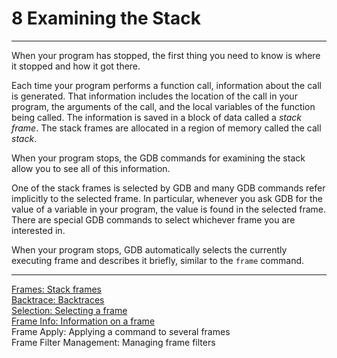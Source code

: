 # 8 Examining the Stack

----

When your program has stopped, the first thing you need to know is where it stopped and how it got there.

Each time your program performs a function call, information about the call is generated. That information includes the location of the call in your program, the arguments of the call, and the local variables of the function being called. The information is saved in a block of data called a _stack frame_. The stack frames are allocated in a region of memory called the call _stack_.

When your program stops, the GDB commands for examining the stack allow you to see all of this information.

One of the stack frames is selected by GDB and many GDB commands refer implicitly to the selected frame. In particular, whenever you ask GDB for the value of a variable in your program, the value is found in the selected frame. There are special GDB commands to select whichever frame you are interested in.

When your program stops, GDB automatically selects the currently executing frame and describes it briefly, similar to the ``frame`` command.

----

[Frames: Stack frames](./8_1_Stack_Frames.md)<br />
[Backtrace: Backtraces](./8_2_Backtrace.md)<br />
[Selection: Selecting a frame](./8_3_Selecting_a_Frame.md)<br />
[Frame Info: Information on a frame](./8_4_Information_About_a_Frame.md)<br />
Frame Apply: Applying a command to several frames<br />
Frame Filter Management: Managing frame filters<br />
